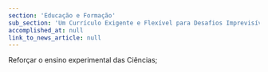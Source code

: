 ```yaml
---
section: 'Educação e Formação'
sub_section: 'Um Currículo Exigente e Flexível para Desafios Imprevisíveis'
accomplished_at: null
link_to_news_article: null
---
```


Reforçar o ensino experimental das Ciências;